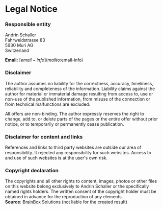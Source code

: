 # Legal Notice

<div class="spacer-lg"></div>

### Responsible entity

Andrin Schaller \
Fahrweidstrasse 83 \
5630 Muri AG \
Switzerland

<div className="spacer"></div>

**Email:** [$email-info](mailto:$email-info)

<div class="spacer-lg"></div>

### Disclaimer

The author assumes no liability for the correctness, accuracy, timeliness, reliability and completeness of the information.
Liability claims against the author for material or immaterial damage resulting from access to, use or non-use of the published information, from misuse of the connection or from technical malfunctions are excluded.

<div className="spacer"></div>

All offers are non-binding. The author expressly reserves the right to change, add to, or delete parts of the pages or the entire offer without prior notice, or to temporarily or permanently cease publication.

<div class="spacer-lg"></div>

### Disclaimer for content and links

References and links to third party websites are outside our area of responsibility. It rejected any responsibility for such websites. Access to and use of such websites is at the user's own risk.

<div class="spacer-lg"></div>

### Copyright declaration

The copyrights and all other rights to content, images, photos or other files on this website belong exclusively to Andrin Schaller or the specifically named rights holders. The written consent of the copyright holder must be obtained in advance for the reproduction of any elements.
\
**Source:** BrainBox Solutions (not liable for the created result)
